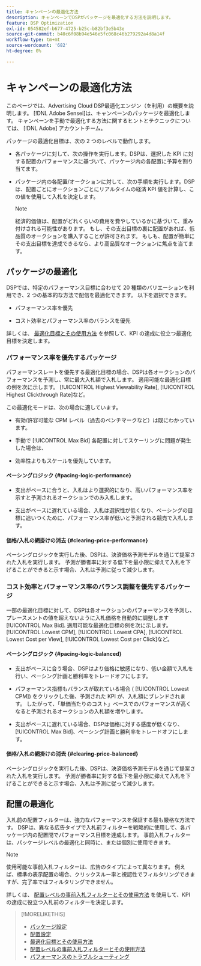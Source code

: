 ```yaml
---
title: キャンペーンの最適化方法
description: キャンペーンでDSPがパッケージを最適化する方法を説明します。
feature: DSP Optimization
exl-id: 054582ef-b677-4725-b25c-b82bf3e5b43e
source-git-commit: b40c6f08b94e546e5fc068c46b279292a4d8a14f
workflow-type: tm+mt
source-wordcount: '682'
ht-degree: 0%

---
```


# キャンペーンの最適化方法

このページでは、Advertising Cloud DSP最適化エンジン（を利用）の概要を説明します。 [!DNL Adobe Sensei]は、キャンペーンのパッケージを最適化します。 キャンペーンを手動で最適化する方法に関するヒントとテクニックについては、 [!DNL Adobe] アカウントチーム。 <!-- add link to trading playbook if we add it to help -->

パッケージの最適化目標は、次の 2 つのレベルで動作します。

* 各パッケージに対して、次の操作を実行します。DSPは、選択した KPI に対する配置のパフォーマンスに基づいて、パッケージ内の各配置に予算を割り当てます。

* パッケージ内の各配置/オークションに対して、次の手順を実行します。DSPは、配置ごとにオークションごとにリアルタイムの経済 KPI 値を計算し、この値を使用して入札を決定します。

   >[!NOTE]
   >
   >経済的価値は、配置がどれくらいの費用を費やしているかに基づいて、重み付けされる可能性があります。 もし、その支出目標の裏に配置があれば、低品質のオークションを購入することが許可されます。 もしも、配置が簡単にその支出目標を達成できるなら、より高品質なオークションに焦点を当てます。

## パッケージの最適化

DSPでは、特定のパフォーマンス目標に合わせて 20 種類のバリエーションを利用でき、2 つの基本的な方法で配信を最適化できます。 以下を選択できます。

* パフォーマンス率を優先

* コスト効率とパフォーマンス率のバランスを優先

詳しくは、 [最適化目標とその使用方法](optimization-goals.md) を参照して、KPI の達成に役立つ最適化目標を決定します。

### パフォーマンス率を優先するパッケージ

パフォーマンスレートを優先する最適化目標の場合、DSPは各オークションのパフォーマンスを予測し、常に最大入札額で入札します。 適用可能な最適化目標の例を次に示します。 [!UICONTROL Highest Viewability Rate], [!UICONTROL Highest Clickthrough Rate]など。

この最適化モードは、次の場合に適しています。

* 有効/許容可能な CPM レベル（過去のベンチマークなど）は既にわかっています。

* 手動で [!UICONTROL Max Bid] 各配置に対してスケーリングに問題が発生した場合は、

* 効率性よりもスケールを優先しています。

#### ペーシングロジック {#pacing-logic-performance}

* 支出がペースに合うと、入札はより選択的になり、高いパフォーマンス率を示すと予測されるオークションでのみ入札します。

* 支出がペースに遅れている場合、入札は選択性が低くなり、ペーシングの目標に追いつくために、パフォーマンス率が低いと予測される競売で入札します。

#### 価格/入札の網掛けの消去 {#clearing-price-performance}

ペーシングロジックを実行した後、DSPは、決済価格予測モデルを通じて提案された入札を実行します。 予測が勝者率に対する低下を最小限に抑えて入札を下げることができると示す場合、入札は予測に従って減少します。

### コスト効率とパフォーマンス率のバランス調整を優先するパッケージ

一部の最適化目標に対して、DSPは各オークションのパフォーマンスを予測し、プレースメントの値を超えないように入札価格を自動的に調整します [!UICONTROL Max Bid]. 適用可能な最適化目標の例を次に示します。 [!UICONTROL Lowest CPM], [!UICONTROL Lowest CPA], [!UICONTROL Lowest Cost per View], [!UICONTROL Lowest Cost per Click]など。

#### ペーシングロジック {#pacing-logic-balanced}

* 支出がペースに合う場合、DSPはより価格に敏感になり、低い金額で入札を行い、ペーシング計画と勝利率をトレードオフにします。

* パフォーマンス指標もバランスが取れている場合 ( [!UICONTROL Lowest CPM]) をクリックした後、予測された KPI が、入札額にブレンドされます。 したがって、「単価当たりのコスト」ベースでのパフォーマンスが高くなると予測されるオークションの入札額を増やします。

* 支出がペースに遅れている場合、DSPは価格に対する感度が低くなり、 [!UICONTROL Max Bid]、ぺーシング計画と勝利率をトレードオフにします。

#### 価格/入札の網掛けの消去 {#clearing-price-balanced}

ペーシングロジックを実行した後、DSPは、決済価格予測モデルを通じて提案された入札を実行します。 予測が勝者率に対する低下を最小限に抑えて入札を下げることができると示す場合、入札は予測に従って減少します。

## 配置の最適化

入札前の配置フィルターは、強力なパフォーマンスを保証する最も厳格な方法です。 DSPは、異なる広告タイプで入札前フィルターを戦略的に使用して、各パッケージ内の配置間でパフォーマンス目標を達成します。 事前入札フィルターは、パッケージレベルの最適化と同時に、または個別に使用できます。

>[!NOTE]
>
>使用可能な事前入札フィルターは、広告のタイプによって異なります。 例えば、標準の表示配置の場合、クリックスルー率と視認性でフィルタリングできますが、完了率ではフィルタリングできません。

詳しくは、 [配置レベルの事前入札フィルターとその使用方法](optimization-pre-bid-filters.md) を使用して、KPI の達成に役立つ入札前のフィルターを決定します。

>[!MORELIKETHIS]
>
>* [パッケージ設定](/help/dsp/campaign-management/packages/package-settings.md)
>* [配置設定](/help/dsp/campaign-management/placements/placement-settings.md)
>* [最適化目標とその使用方法](optimization-goals.md)
>* [配置レベルの事前入札フィルターとその使用方法](optimization-pre-bid-filters.md)
>* [パフォーマンスのトラブルシューティング](/help/dsp/optimization/troubleshooting-performance.md)

